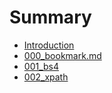 # Summary

* [Introduction](README.md)
* [000\_bookmark.md](di-yi-zhang.md)
* [001\_bs4](bs4.md)
* [002\_xpath](002xpath.md)

